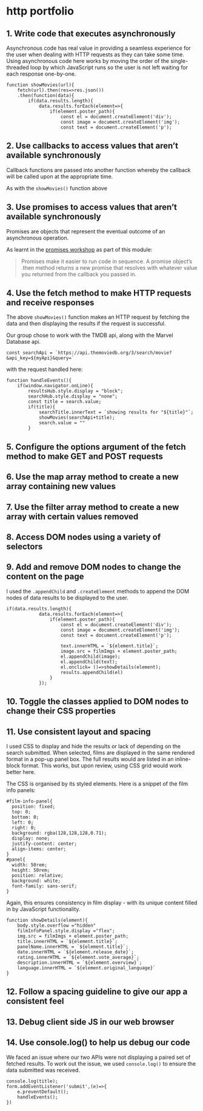 # http portfolio

## 1. Write code that executes asynchronously

Asynchronous code has real value in providing a seamless experience for the user when dealing with HTTP requests as they can take some time. Using asynchronous code here works by moving the order of the single-threaded loop by which JavaScript runs so the user is not left waiting for each response one-by-one.  

```javascript!
function showMovies(url){
    fetch(url).then(res=>res.json())
    .then(function(data){
        if(data.results.length){
            data.results.forEach(element=>{
                if(element.poster_path){
                    const el = document.createElement('div');
                    const image = document.createElement('img');
                    const text = document.createElement('p');
```

## 2. Use callbacks to access values that aren’t available synchronously

Callback functions are passed into another function whereby the callback will be called upon at the appropriate time. 

As with the `showMovies()` function above

## 3. Use promises to access values that aren’t available synchronously

Promises are objects that represent the eventual outcome of an asynchronous operation.

As learnt in the [promises workshop](https://learn.foundersandcoders.com/workshops/promise-practice/) as part of this module:
> Promises make it easier to run code in sequence. A promise object’s .then method returns a new promise that resolves with whatever value you returned from the callback you passed in.



## 4. Use the fetch method to make HTTP requests and receive responses

The above `showMovies()` function makes an HTTP request by fetching the data and then displaying the results if the request is successful. 

Our group chose to work with the TMDB api, along with the Marvel Database api. 

```javascript!
const searchApi = `https://api.themoviedb.org/3/search/movie?&api_key=${myApi}&query=`

```

with the request handled here:

```javascript!
function handleEvents(){
    if(window.navigator.onLine){
        resultsHub.style.display = "block";
        searchHub.style.display = "none";
        const title = search.value;
        if(title){
            searchTitle.innerText = `showing results for "${title}"`;
            showMovies(searchApi+title);
            search.value = ""
        }
```


## 5. Configure the options argument of the fetch method to make GET and POST requests

## 6. Use the map array method to create a new array containing new values

## 7. Use the filter array method to create a new array with certain values removed

## 8. Access DOM nodes using a variety of selectors

## 9. Add and remove DOM nodes to change the content on the page

I used the `.appendChild` and `.createElement` methods to append the DOM nodes of data results to be displayed to the user. 

```javascript!
if(data.results.length){
            data.results.forEach(element=>{
                if(element.poster_path){
                    const el = document.createElement('div');
                    const image = document.createElement('img');
                    const text = document.createElement('p');

                    text.innerHTML = `${element.title}`;
                    image.src = filmImgs + element.poster_path;
                    el.appendChild(image);
                    el.appendChild(text);
                    el.onclick= ()=>showDetails(element);
                    results.appendChild(el)
                }
            });
```

## 10. Toggle the classes applied to DOM nodes to change their CSS properties

## 11. Use consistent layout and spacing

I used CSS to display and hide the results or lack of depending on the search submitted. When selected, films are displayed in the same rendered format in a pop-up panel box. The full results would are listed in an inline-block format. This works, but upon review, using CSS grid would work better here. 

The CSS is organised by its styled elements. Here is a snippet of the film info panels:

```css!
#film-info-panel{
  position: fixed;
  top: 0;
  bottom: 0;
  left: 0;
  right: 0;
  background: rgba(128,128,128,0.71);
  display: none;
  justify-content: center;
  align-items: center;
}
#panel{
  width: 50rem;
  height: 50rem;
  position: relative;
  background: white;
  font-family: sans-serif;
}
```

Again, this ensures consistency in film display - with its unique content filled in by JavaScript functionality. 

```javascript!
function showDetails(element){
    body.style.overflow ="hidden"
    filmInfoPanel.style.display ="flex";
    img.src = filmImgs + element.poster_path;
    title.innerHTML = `${element.title}`;
    panelName.innerHTML = `${element.title}`;
    date.innerHTML = `${element.release_date}`;
    rating.innerHTML = `${element.vote_average}`;
    description.innerHTML = `${element.overview}`;
    language.innerHTML = `${element.original_language}`
}

```

## 12. Follow a spacing guideline to give our app a consistent feel

## 13. Debug client side JS in our web browser

## 14. Use console.log() to help us debug our code

We faced an issue where our two APIs were not displaying a paired set of fetched results. To work out the issue, we used `console.log()` to ensure the data submitted was received. 

```javascript!
console.log(title);
form.addEventListener('submit',(e)=>{
    e.preventDefault();
    handleEvents();
})
```
